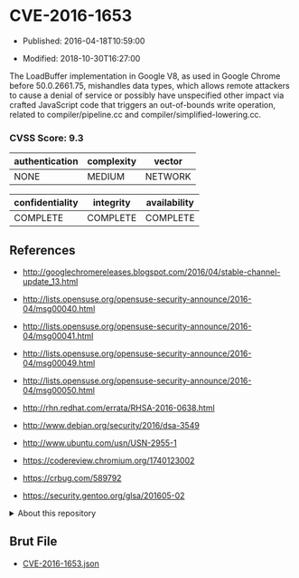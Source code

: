 # CVE-2016-1653

- Published: 2016-04-18T10:59:00

- Modified: 2018-10-30T16:27:00

The LoadBuffer implementation in Google V8, as used in Google Chrome before 50.0.2661.75, mishandles data types, which allows remote attackers to cause a denial of service or possibly have unspecified other impact via crafted JavaScript code that triggers an out-of-bounds write operation, related to compiler/pipeline.cc and compiler/simplified-lowering.cc.

### CVSS Score: **9.3**

| authentication | complexity | vector |
| --- | --- | --- |
| NONE | MEDIUM | NETWORK |

| confidentiality | integrity | availability |
| --- | --- | --- |
| COMPLETE | COMPLETE | COMPLETE |

## References

* http://googlechromereleases.blogspot.com/2016/04/stable-channel-update_13.html

* http://lists.opensuse.org/opensuse-security-announce/2016-04/msg00040.html

* http://lists.opensuse.org/opensuse-security-announce/2016-04/msg00041.html

* http://lists.opensuse.org/opensuse-security-announce/2016-04/msg00049.html

* http://lists.opensuse.org/opensuse-security-announce/2016-04/msg00050.html

* http://rhn.redhat.com/errata/RHSA-2016-0638.html

* http://www.debian.org/security/2016/dsa-3549

* http://www.ubuntu.com/usn/USN-2955-1

* https://codereview.chromium.org/1740123002

* https://crbug.com/589792

* https://security.gentoo.org/glsa/201605-02

<details>
<summary>About this repository</summary> 

  This repository is part of the project [Live Hack CVE](https://github.com/Live-Hack-CVE). Main website can be found [www.live-hack.org](https://www.live-hack.org) 
  
  Made by [Sn0wAlice](https://github.com/Sn0wAlice) for the people that care about security and need to have a feed of the latest CVEs. Hope you enjoy it, don't forget to star the repo and follow me on [Twitter](https://twitter.com/Sn0wAlice) and [Github](https://github.com/Sn0wAlice). And that is my [personnal website](https://www.alice-snow.me/)

  - [Home Page](https://github.com/Live-Hack-CVE)
  - [Framework](https://github.com/Live-Hack-CVE/cve-framework)
  - [CVE database](https://github.com/Live-Hack-CVE/full_database)
  - [Changelog](https://github.com/Live-Hack-CVE/Changelog)
</details>

## Brut File

* [CVE-2016-1653.json](https://raw.githubusercontent.com/Live-Hack-CVE/full_database/main/cves/2016/CVE-2016-1653.json)

